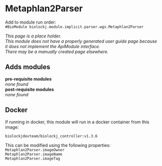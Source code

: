 # Metaphlan2Parser
Add to module run order:                    
`#BioModule biolockj.module.implicit.parser.wgs.Metaphlan2Parser`

*This page is a place holder.*                   
*This module does not have a properly generated user guide page because it does not implement the ApiModule interface.*                   
*There may be a manually created page elsewhere.*

## Adds modules 
**pre-requisite modules**                    
*none found*                   
**post-requisite modules**                    
*none found*                   

## Docker 
If running in docker, this module will run in a docker container from this image:<br>
```
biolockjdevteam/biolockj_controller:v1.3.6
```
This can be modified using the following properties:<br>
`Metaphlan2Parser.imageOwner`<br>
`Metaphlan2Parser.imageName`<br>
`Metaphlan2Parser.imageTag`<br>

